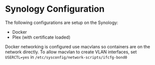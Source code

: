 Synology Configuration
======================

The following configurations are setup on the Synology:
- Docker
- Plex (with certificate loaded)

Docker networking is configured use macvlans so containers are on the network directly. 
To allow macvlan to create VLAN interfaces, set `USERCTL=yes` in `/etc/sysconfig/network-scripts/ifcfg-bond0`
